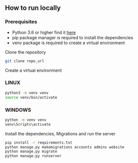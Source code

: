 ## How to run locally

### Prerequisites
- Python 3.6 or higher find it [here](https://www.python.org/downloads/)
- pip package manager is required to install the dependencies
- venv package is required to create a virtual environment

Clone the repository
```bash
git clone repo_url
```
Create a virtual environment
### LINUX
```bash
python3 -m venv venv
source venv/bin/activate
```
### WINDOWS
```bash
python -m venv venv
venv\Scripts\activate
```
Install the dependencies, Migrations and run the server
```bash
pip install -r requirements.txt
python manage.py makemigrations accounts admins website
python manage.py migrate
python manage.py runserver
```
